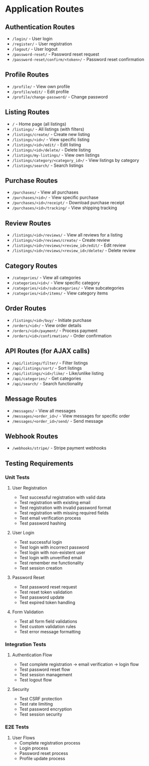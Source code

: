 # Application Routes

## Authentication Routes
- `/login/` - User login
- `/register/` - User registration
- `/logout/` - User logout
- `/password-reset/` - Password reset request
- `/password-reset/confirm/<token>/` - Password reset confirmation

## Profile Routes
- `/profile/` - View own profile
- `/profile/edit/` - Edit profile
- `/profile/change-password/` - Change password

## Listing Routes
- `/` - Home page (all listings)
- `/listings/` - All listings (with filters)
- `/listings/create/` - Create new listing
- `/listings/<id>/` - View specific listing
- `/listings/<id>/edit/` - Edit listing
- `/listings/<id>/delete/` - Delete listing
- `/listings/my-listings/` - View own listings
- `/listings/category/<category_id>/` - View listings by category
- `/listings/search/` - Search listings

## Purchase Routes
- `/purchases/` - View all purchases
- `/purchases/<id>/` - View specific purchase
- `/purchases/<id>/receipt/` - Download purchase receipt
- `/purchases/<id>/tracking/` - View shipping tracking

## Review Routes
- `/listings/<id>/reviews/` - View all reviews for a listing
- `/listings/<id>/reviews/create/` - Create review
- `/listings/<id>/reviews/<review_id>/edit/` - Edit review
- `/listings/<id>/reviews/<review_id>/delete/` - Delete review

## Category Routes
- `/categories/` - View all categories
- `/categories/<id>/` - View specific category
- `/categories/<id>/subcategories/` - View subcategories
- `/categories/<id>/items/` - View category items

## Order Routes
- `/listings/<id>/buy/` - Initiate purchase
- `/orders/<id>/` - View order details
- `/orders/<id>/payment/` - Process payment
- `/orders/<id>/confirmation/` - Order confirmation

## API Routes (for AJAX calls)
- `/api/listings/filter/` - Filter listings
- `/api/listings/sort/` - Sort listings
- `/api/listings/<id>/like/` - Like/unlike listing
- `/api/categories/` - Get categories
- `/api/search/` - Search functionality

## Message Routes
- `/messages/` - View all messages
- `/messages/<order_id>/` - View messages for specific order
- `/messages/<order_id>/send/` - Send message

## Webhook Routes
- `/webhooks/stripe/` - Stripe payment webhooks 

## Testing Requirements

### Unit Tests
1. User Registration
   - Test successful registration with valid data
   - Test registration with existing email
   - Test registration with invalid password format
   - Test registration with missing required fields
   - Test email verification process
   - Test password hashing

2. User Login
   - Test successful login
   - Test login with incorrect password
   - Test login with non-existent user
   - Test login with unverified email
   - Test remember me functionality
   - Test session creation

3. Password Reset
   - Test password reset request
   - Test reset token validation
   - Test password update
   - Test expired token handling

4. Form Validation
   - Test all form field validations
   - Test custom validation rules
   - Test error message formatting

### Integration Tests
1. Authentication Flow
   - Test complete registration -> email verification -> login flow
   - Test password reset flow
   - Test session management
   - Test logout flow

2. Security
   - Test CSRF protection
   - Test rate limiting
   - Test password encryption
   - Test session security

### E2E Tests
1. User Flows
   - Complete registration process
   - Login process
   - Password reset process
   - Profile update process